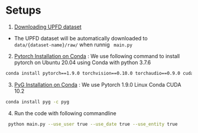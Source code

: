 # Setups

1. [Downloading UPFD dataset](https://github.com/safe-graph/GNN-FakeNews)
- The UPFD dataset will be automatically downloaded to <code> data/{dataset-name}/raw/</code> when runnig <code> main.py </code>
 
2. [Pytorch Installation on Conda](https://pytorch.org/)
: We use following command to install pytorch on Ubuntu 20.04 using Conda with python 3.7.6

```bash
conda install pytorch==1.9.0 torchvision==0.10.0 torchaudio==0.9.0 cudatoolkit=10.2 -c Pytorch
```

3. [PyG Installation on Conda](https://pytorch-geometric.readthedocs.io/en/latest/notes/installation.html)
: We use Pytorch 1.9.0 Linux Conda CUDA 10.2

```bash
conda install pyg -c pyg
```

4. Run the code with following commandline
```bash
 python main.py --use_user true --use_date true --use_entity true 
```
